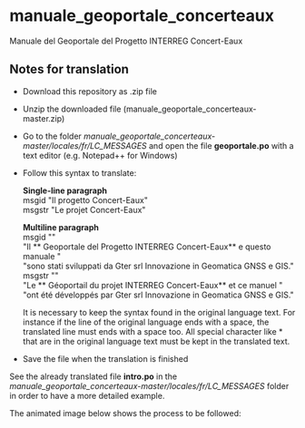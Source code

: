# manuale_geoportale_concerteaux
 Manuale del Geoportale del Progetto INTERREG Concert-Eaux
 
 Notes for translation
---------------------------------

* Download this repository as .zip file

* Unzip the downloaded file (manuale_geoportale_concerteaux-master.zip)

* Go to the folder *manuale_geoportale_concerteaux-master/locales/fr/LC_MESSAGES* and open the file **geoportale.po** with a text editor (e.g. Notepad++ for Windows)

* Follow this syntax to translate:

  <b>Single-line paragraph </b><br>
  msgid "Il progetto Concert-Eaux"<br>
  msgstr "Le projet Concert-Eaux"<br>

  <b>Multiline paragraph  </b><br>
  msgid ""<br>
  "Il ** Geoportale del Progetto INTERREG Concert-Eaux** e questo manuale "<br>
  "sono stati sviluppati da Gter srl Innovazione in Geomatica GNSS e GIS."<br>
  msgstr ""<br>
  "Le ** Géoportail du projet INTERREG Concert-Eaux** et ce manuel "<br>
  "ont été développés par Gter srl Innovazione in Geomatica GNSS e GIS."<br>
  
  It is necessary to keep the syntax found in the original language text. For instance if the line of the original language ends with a space, the translated line must ends with a space too. All special character like * that are in the original language text must be kept in the translated text.
  
* Save the file when the translation is finished

See the already translated file **intro.po** in the *manuale_geoportale_concerteaux-master/locales/fr/LC_MESSAGES* folder in order to have a more detailed example.

The animated image below shows the process to be followed:
